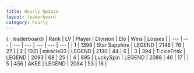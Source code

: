 ```yaml
---
title: Hourly Update
layout: leaderboard
category: hourly
---
```


{: .leaderboard}
| Rank | LV | Player | Division | Elo | Wins | Losses |
| --- | --- | --- | --- | --- | --- | --- |
| <span data-change="0">1</span> | 1398 | <span title="ID: 315148">Star Sapphire</span> | LEGEND | <span data-change="16">2148</span> | <span data-change="3">76</span> | <span data-change="0">27</span> |
| <span data-change="0">2</span> | 1031 | <span title="ID: 416373">miracle03</span> | LEGEND | <span data-change="0">2130</span> | <span data-change="0">44</span> | <span data-change="0">6</span> |
| <span data-change="0">3</span> | 394 | <span title="ID: 512212">TickleFrisk</span> | LEGEND | <span data-change="0">2093</span> | <span data-change="0">68</span> | <span data-change="0">25</span> |
| <span data-change="1">4</span> | 895 | <span title="ID: 498412">LuckySpin</span> | LEGEND | <span data-change="15">2088</span> | <span data-change="2">46</span> | <span data-change="0">17</span> |
| <span data-change="-1">5</span> | 456 | <span title="ID: 455100">AKEE</span> | LEGEND | <span data-change="0">2084</span> | <span data-change="0">53</span> | <span data-change="0">18</span> |